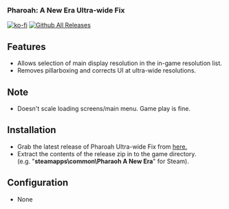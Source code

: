 ### Pharoah: A New Era Ultra-wide Fix

[![ko-fi](https://ko-fi.com/img/githubbutton_sm.svg)](https://ko-fi.com/F2F2DI3WA)
[![Github All Releases](https://img.shields.io/github/downloads/p1xel8ted/Pharaoh/total.svg)](https://github.com/p1xel8ted/Pharaoh/releases)

## Features
- Allows selection of main display resolution in the in-game resolution list.
- Removes pillarboxing and corrects UI at ultra-wide resolutions.

## Note
- Doesn't scale loading screens/main menu. Game play is fine.

## Installation
- Grab the latest release of Pharoah Ultra-wide Fix from [here.](https://github.com/p1xel8ted/Pharaoh/releases)
- Extract the contents of the release zip in to the game directory.<br />(e.g. "**steamapps\common\Pharaoh A New Era**" for Steam).

## Configuration
- None
